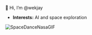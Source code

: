 👋 Hi, I’m @wekjay

- **Interests:** AI and space exploration  

![SpaceDanceNasaGIF](https://github.com/user-attachments/assets/33ae4aa1-0843-432d-b589-0259ef7da19d)
